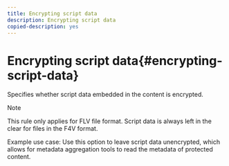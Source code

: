 ```yaml
---
title: Encrypting script data
description: Encrypting script data
copied-description: yes
---
```


# Encrypting script data{#encrypting-script-data}

Specifies whether script data embedded in the content is encrypted.

>[!NOTE]
>
>This rule only applies for FLV file format. Script data is always left in the clear for files in the F4V format.

Example use case: Use this option to leave script data unencrypted, which allows for metadata aggregation tools to read the metadata of protected content. 
